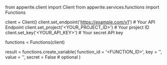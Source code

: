 from appwrite.client import Client
from appwrite.services.functions import Functions

client = Client()
client.set_endpoint('https://example.com/v1') # Your API Endpoint
client.set_project('<YOUR_PROJECT_ID>') # Your project ID
client.set_key('<YOUR_API_KEY>') # Your secret API key

functions = Functions(client)

result = functions.create_variable(
    function_id = '<FUNCTION_ID>',
    key = '<KEY>',
    value = '<VALUE>',
    secret = False # optional
)

